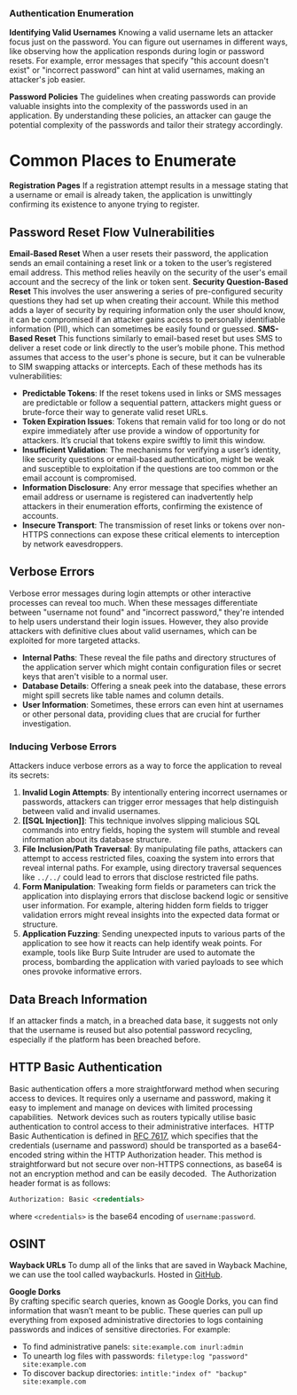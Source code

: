 ### Authentication Enumeration
**Identifying Valid Usernames**
Knowing a valid username lets an attacker focus just on the password. You can figure out usernames in different ways, like observing how the application responds during login or password resets. For example, error messages that specify "this account doesn't exist" or "incorrect password" can hint at valid usernames, making an attacker's job easier.

**Password Policies**
The guidelines when creating passwords can provide valuable insights into the complexity of the passwords used in an application. By understanding these policies, an attacker can gauge the potential complexity of the passwords and tailor their strategy accordingly.

# Common Places to Enumerate

**Registration Pages**
If a registration attempt results in a message stating that a username or email is already taken, the application is unwittingly confirming its existence to anyone trying to register.

## Password Reset Flow Vulnerabilities
**Email-Based Reset**
When a user resets their password, the application sends an email containing a reset link or a token to the user’s registered email address. This method relies heavily on the security of the user's email account and the secrecy of the link or token sent.
**Security Question-Based Reset**
This involves the user answering a series of pre-configured security questions they had set up when creating their account. While this method adds a layer of security by requiring information only the user should know, it can be compromised if an attacker gains access to personally identifiable information (PII), which can sometimes be easily found or guessed.
**SMS-Based Reset**
This functions similarly to email-based reset but uses SMS to deliver a reset code or link directly to the user’s mobile phone. This method assumes that access to the user's phone is secure, but it can be vulnerable to SIM swapping attacks or intercepts.
Each of these methods has its vulnerabilities:
- **Predictable Tokens**: If the reset tokens used in links or SMS messages are predictable or follow a sequential pattern, attackers might guess or brute-force their way to generate valid reset URLs.
- **Token Expiration Issues**: Tokens that remain valid for too long or do not expire immediately after use provide a window of opportunity for attackers. It’s crucial that tokens expire swiftly to limit this window.
- **Insufficient Validation**: The mechanisms for verifying a user’s identity, like security questions or email-based authentication, might be weak and susceptible to exploitation if the questions are too common or the email account is compromised.
- **Information Disclosure**: Any error message that specifies whether an email address or username is registered can inadvertently help attackers in their enumeration efforts, confirming the existence of accounts.
- **Insecure Transport**: The transmission of reset links or tokens over non-HTTPS connections can expose these critical elements to interception by network eavesdroppers.
## Verbose Errors
Verbose error messages during login attempts or other interactive processes can reveal too much. When these messages differentiate between "username not found" and "incorrect password," they're intended to help users understand their login issues. However, they also provide attackers with definitive clues about valid usernames, which can be exploited for more targeted attacks.
- **Internal Paths**: These reveal the file paths and directory structures of the application server which might contain configuration files or secret keys that aren't visible to a normal user.
- **Database Details**: Offering a sneak peek into the database, these errors might spill secrets like table names and column details.
- **User Information**: Sometimes, these errors can even hint at usernames or other personal data, providing clues that are crucial for further investigation.
### Inducing Verbose Errors
Attackers induce verbose errors as a way to force the application to reveal its secrets:

1. **Invalid Login Attempts**: By intentionally entering incorrect usernames or passwords, attackers can trigger error messages that help distinguish between valid and invalid usernames. 
2. **[[SQL Injection]]**: This technique involves slipping malicious SQL commands into entry fields, hoping the system will stumble and reveal information about its database structure.
3. **File Inclusion/Path Traversal**: By manipulating file paths, attackers can attempt to access restricted files, coaxing the system into errors that reveal internal paths. For example, using directory traversal sequences like `../../` could lead to errors that disclose restricted file paths.
4. **Form Manipulation**: Tweaking form fields or parameters can trick the application into displaying errors that disclose backend logic or sensitive user information. For example, altering hidden form fields to trigger validation errors might reveal insights into the expected data format or structure.
5. **Application Fuzzing**: Sending unexpected inputs to various parts of the application to see how it reacts can help identify weak points. For example, tools like Burp Suite Intruder are used to automate the process, bombarding the application with varied payloads to see which ones provoke informative errors.

## **Data Breach Information**
If an attacker finds a match, in a breached data base, it suggests not only that the username is reused but also potential password recycling, especially if the platform has been breached before.

## HTTP Basic Authentication
Basic authentication offers a more straightforward method when securing access to devices. It requires only a username and password, making it easy to implement and manage on devices with limited processing capabilities.
 Network devices such as routers typically utilise basic authentication to control access to their administrative interfaces.
 HTTP Basic Authentication is defined in [RFC 7617](https://datatracker.ietf.org/doc/html/rfc7617), which specifies that the credentials (username and password) should be transported as a base64-encoded string within the HTTP Authorization header. This method is straightforward but not secure over non-HTTPS connections, as base64 is not an encryption method and can be easily decoded.
 The Authorization header format is as follows:

```html
Authorization: Basic <credentials>
```

where `<credentials>` is the base64 encoding of `username:password`.

## OSINT
**Wayback URLs**
To dump all of the links that are saved in Wayback Machine, we can use the tool called waybackurls. Hosted in [GitHub](https://github.com/tomnomnom/waybackurls).

**Google Dorks**  
By crafting specific search queries, known as Google Dorks, you can find information that wasn’t meant to be public. These queries can pull up everything from exposed administrative directories to logs containing passwords and indices of sensitive directories. For example:

- To find administrative panels: `site:example.com inurl:admin`
- To unearth log files with passwords: `filetype:log "password" site:example.com`
- To discover backup directories: `intitle:"index of" "backup" site:example.com`

